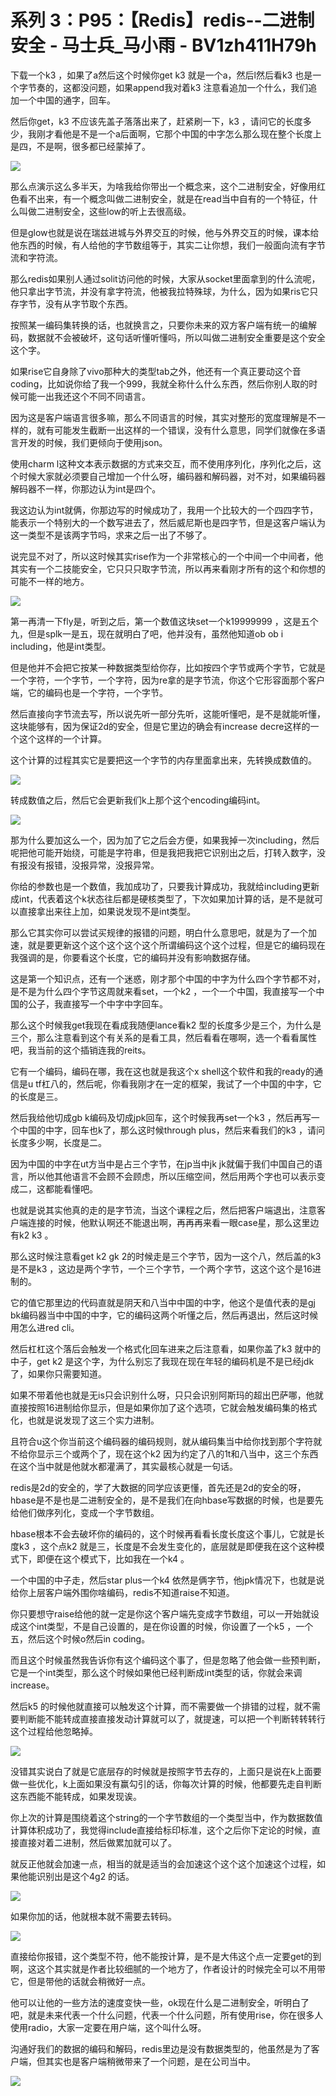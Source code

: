 # 系列 3：P95：【Redis】redis--二进制安全 - 马士兵_马小雨 - BV1zh411H79h

下载一个k3 ，如果了a然后这个时候你get k3 就是一个a，然后l然后看k3 也是一个字节奏的，这都没问题，如果append我对着k3 注意看追加一个什么，我们追加一个中国的通字，回车。

然后你get，k3 不应该先盖子落落出来了，赶紧刷一下，k3 ，请问它的长度多少，我刚才看他是不是一个a后面啊，它那个中国的中字怎么那么现在整个长度上是四，不是啊，很多都已经蒙掉了。



![](img/507e2ae6d3737e2c47d7b1703242d5f2_1.png)

那么点演示这么多半天，为啥我给你带出一个概念来，这个二进制安全，好像用红色看不出来，有一个概念叫做二进制安全，就是在read当中自有的一个特征，什么叫做二进制安全，这些low的听上去很高级。

但是glow也就是说在瑞兹进城与外界交互的时候，他与外界交互的时候，课本给他东西的时候，有人给他的字节数组等于，其实二让你想，我们一般面向流有字节流和字符流。

那么redis如果别人通过solit访问他的时候，大家从socket里面拿到的什么流呢，他只拿出字节流，并没有拿字符流，他被我拉特殊球，为什么，因为如果ris它只存字节，没有从字节取个东西。

按照某一编码集转换的话，也就换言之，只要你未来的双方客户端有统一的编解码，数据就不会被破坏，这句话听懂听懂吗，所以叫做二进制安全重要是这个安全这个字。

如果rise它自身除了vivo那种大的类型tab之外，他还有一个真正要动这个音coding，比如说你给了我一个999，我就全称什么什么东西，然后你别人取的时候可能一出我还这个不同不同语言。

因为这是客户端语言很多嘛，那么不同语言的时候，其实对整形的宽度理解是不一样的，就有可能发生截断一出这样的一个错误，没有什么意思，同学们就像在多语言开发的时候，我们更倾向于使用json。

使用charm l这种文本表示数据的方式来交互，而不使用序列化，序列化之后，这个时候大家就必须要自己增加一个什么呀，编码器和解码器，对不对，如果编码器解码器不一样，你那边认为int是四个。

我这边认为int就俩，你那边写的时候成功了，我用一个比较大的一个四四字节，能表示一个特别大的一个数写进去了，然后威尼斯也是四字节，但是这客户端认为这一类型不是该两字节吗，求来之后一出了不够了。

说完显不对了，所以这时候其实rise作为一个非常核心的一个中间一个中间者，他其实有一个二技能安全，它只只只取字节流，所以再来看刚才所有的这个和你想的可能不一样的地方。



![](img/507e2ae6d3737e2c47d7b1703242d5f2_3.png)

第一再清一下fly是，听到之后，第一个数值这块set一个k19999999 ，这是五个九，但是splk一是五，现在就明白了吧，他并没有，虽然他知道ob ob i including，他是int类型。

但是他并不会把它按某一种数据类型给你存，比如按四个字节或两个字节，它就是一个字符，一个字节，一个字符，因为re拿的是字节流，你这个它形容面那个客户端，它的编码也是一个字符，一个字节。

然后直接向字节流去写，所以说先听一部分先听，这能听懂吧，是不是就能听懂，这块能够有，因为保证2d的安全，但是它里边的确会有increase decre这样的一个这个这样的一个计算。

这个计算的过程其实它是要把这一个字节的内存里面拿出来，先转换成数值的。

![](img/507e2ae6d3737e2c47d7b1703242d5f2_5.png)

转成数值之后，然后它会更新我们k上那个这个encoding编码int。

![](img/507e2ae6d3737e2c47d7b1703242d5f2_7.png)

那为什么要加这么一个，因为加了它之后会方便，如果我掉一次including，然后呢把他可能开始绕，可能是字符串，但是我把我把它识别出之后，打转入数字，没有报没有报错，没报异常，没报异常。

你给的参数也是一个数值，我加成功了，只要我计算成功，我就给including更新成int，代表着这个k状态往后都是硬核类型了，下次如果加计算的话，是不是就可以直接拿出来往上加，如果说发现不是int类型。

那么它其实你可以尝试买规律的报错的问题，明白什么意思吧，就是为了一个加速，就是要更新这个这个这个这个这个所谓编码这个这个过程，但是它的编码现在我强调的是，你要看这个长度，它的编码并没有影响数据存储。

这是第一个知识点，还有一个迷惑，刚才那个中国的中字为什么四个字节都不对，是不是为什么四个字节这周就来看set，一个k2 ，一个一个中国，我直接写一个中国的公子，我直接写一个中字中字回车。

那么这个时候我get我现在看成我随便lance看k2 型的长度多少是三个，为什么是三个，那么注意看到这个有关系的是看工具，然后看看在哪啊，选一个看看属性吧，我当前的这个插销连我的reits。

它有一个编码，编码在哪，我在这也就是我这个x shell这个软件和我的ready的通信是u tf杠八的，然后呢，你看我刚才在一定的框架，我试了一个中国的中字，它的长度是三。

然后我给他切成gb k编码及切成jpk回车，这个时候我再set一个k3 ，然后再写一个中国的中字，回车也k了，那么这时候through plus，然后来看我们的k3 ，请问长度多少啊，长度是二。

因为中国的中字在ut方当中是占三个字节，在jp当中jk jk就偏于我们中国自己的语言，所以他其他语言不会顾不会顾虑，所以压缩空间，然后用两个字也可以表示变成二，这都能看懂吧。

也就是说其实他真的走的是字节流，当这个课程之后，然后把客户端退出，注意客户端连接的时候，他默认啊还不能退出啊，再再再来看一眼case星，那么这里边有k2 k3 。

那么这时候注意看get k2 gk 2的时候走是三个字节，因为一这个八，然后盖的k3 是不是k3 ，这边是两个字节，一个三个字节，一个两个字节，这这个这个是16进制的。

它的值它那里边的代码直就是阴天和八当中中国的中字，他这个是值代表的是gj bk编码器当中中国的中字，它的编码这两个听懂之后，然后再退出，然后这时候用怎么进red cli。

然后杠杠这个落后会触发一个格式化回车进来之后注意看，如果你盖了k3 就中的中子，get k2 是这个字，为什么别忘了我现在现在年轻的编码机是不是已经jdk了，如果你只需要知道。

如果不带着他也就是无is只会识别什么呀，只只会识别阿斯玛的超出巴萨哪，他就直接按照16进制给你显示，但是如果你加了这个选项，它就会触发编码集的格式化，也就是说发现了这三个实力进制。

且符合u这个你当前这个编码器的编码规则，就从编码集当中给你找到那个字符就不给你显示三个或两个了，现在这个k2 因为约定了八的1t和八当中，这三个东西在这个当中就是他就水都灌满了，其实最核心就是一句话。

redis是2d的安全的，学了大数据的同学应该更懂，首先还是2d的安全的呀，hbase是不是也是二进制安全的，是不是我们在向hbase写数据的时候，也是要先给他们做序列化，变成一个字节数组。

hbase根本不会去破坏你的编码的，这个时候再看看长度长度这个事儿，它就是长度k3 ，这个点k2 就是三，长度是不会发生变化的，底层就是即便我在这个这种模式下，即便在这个模式下，比如我在一个k4 。

一个中国的中子走，然后star plus一个k4 依然是俩字节，他jpk情况下，也就是说给你上层客户端外围你啥编码，redis不知道raise不知道。

你只要想守raise给他的就一定是你这个客户端先变成字节数组，可以一开始就设成这个int类型，不是自己设置的，是在你设置的时候，你设置了一个k5 ，一个五，然后这个时候o然后in coding。

而且这个时候虽然我告诉你有这个编码这个事了，但是忽略了他会做一些预判断，它是一个int类型，那么这个时候如果他已经判断成int类型的话，你就会来调increase。

然后k5 的时候他就直接可以触发这个计算，而不需要做一个排错的过程，就不需要判断能不能转成直接直接发动计算就可以了，就提速，可以把一个判断转转转行这个过程给他忽略掉。



![](img/507e2ae6d3737e2c47d7b1703242d5f2_9.png)

没错其实说白了就是它底层存的时候就是按照字节去存的，上面只是说在k上面要做一些优化，k上面如果没有赢勾引的话，你每次计算的时候，他都要先走自判断这东西能不能转成，如果发现诶。

你上次的计算是围绕着这个string的一个字节数组的一个类型当中，作为数据数值计算体积成功了，我觉得include直接给标印标准，这个之后你下定论的时候，直接直接对着二进制，然后做累加就可以了。

就反正他就会加速一点，相当的就是适当的会加速这个这个这个加速这个过程，如果他能识别出是这个4g2 的话。



![](img/507e2ae6d3737e2c47d7b1703242d5f2_11.png)

如果你加的话，他就根本就不需要去转码。

![](img/507e2ae6d3737e2c47d7b1703242d5f2_13.png)

直接给你报错，这个类型不符，他不能按计算，是不是大伟这个点一定要get的到啊，这这个其实就是作者比较细腻的一个地方了，作者设计的时候完全可以不用带它，但是带他的话就会稍微好一点。

他可以让他的一些方法的速度变快一些，ok现在什么是二进制安全，听明白了吧，就是未来代表一个什么问题，代表一个什么问题，所有使用rise，你在很多人使用radio，大家一定要在用户端，这个叫什么呀。

沟通好我们的数据的编码和解码，redis里边是没有数据类型的，他虽然是为了客户端，但其实也是客户端稍微带来了一个问题，是在公司当中。



![](img/507e2ae6d3737e2c47d7b1703242d5f2_15.png)